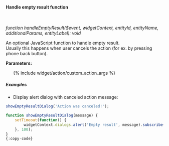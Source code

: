 #### Handle empty result function

<div class="divider"></div>
<br/>

*function handleEmptyResult($event, widgetContext, entityId, entityName, additionalParams, entityLabel): void*

An optional JavaScript function to handle empty result.<br>Usually this happens when user cancels the action (for ex. by pressing phone back button).

**Parameters:**

<ul>
  {% include widget/action/custom_action_args %}
</ul>

<div class="divider"></div>

##### Examples

* Display alert dialog with canceled action message:

```javascript
showEmptyResultDialog('Action was canceled!');

function showEmptyResultDialog(message) {
    setTimeout(function() {
        widgetContext.dialogs.alert('Empty result', message).subscribe();
    }, 100);
}
{:copy-code}
```
